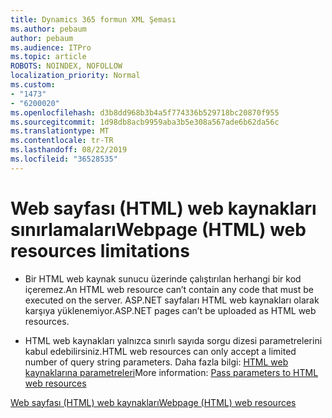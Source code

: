 ```yaml
---
title: Dynamics 365 formun XML Şeması
ms.author: pebaum
author: pebaum
ms.audience: ITPro
ms.topic: article
ROBOTS: NOINDEX, NOFOLLOW
localization_priority: Normal
ms.custom:
- "1473"
- "6200020"
ms.openlocfilehash: d3b8dd968b3b4a5f774336b529718bc20870f955
ms.sourcegitcommit: 1d98db8acb9959aba3b5e308a567ade6b62da56c
ms.translationtype: MT
ms.contentlocale: tr-TR
ms.lasthandoff: 08/22/2019
ms.locfileid: "36528535"
---
```

# <a name="webpage-html-web-resources-limitations"></a><span data-ttu-id="83e66-102">Web sayfası (HTML) web kaynakları sınırlamaları</span><span class="sxs-lookup"><span data-stu-id="83e66-102">Webpage (HTML) web resources limitations</span></span>

* <span data-ttu-id="83e66-103">Bir HTML web kaynak sunucu üzerinde çalıştırılan herhangi bir kod içeremez.</span><span class="sxs-lookup"><span data-stu-id="83e66-103">An HTML web resource can’t contain any code that must be executed on the server.</span></span> <span data-ttu-id="83e66-104">ASP.NET sayfaları HTML web kaynakları olarak karşıya yüklenemiyor.</span><span class="sxs-lookup"><span data-stu-id="83e66-104">ASP.NET pages can’t be uploaded as HTML web resources.</span></span>

* <span data-ttu-id="83e66-105">HTML web kaynakları yalnızca sınırlı sayıda sorgu dizesi parametrelerini kabul edebilirsiniz.</span><span class="sxs-lookup"><span data-stu-id="83e66-105">HTML web resources can only accept a limited number of query string parameters.</span></span> <span data-ttu-id="83e66-106">Daha fazla bilgi: [HTML web kaynaklarına parametreleri](https://docs.microsoft.com/dynamics365/customer-engagement/developer/webpage-html-web-resources#BKMK_PassingParametersToWebResources)</span><span class="sxs-lookup"><span data-stu-id="83e66-106">More information: [Pass parameters to HTML web resources](https://docs.microsoft.com/dynamics365/customer-engagement/developer/webpage-html-web-resources#BKMK_PassingParametersToWebResources)</span></span>

[<span data-ttu-id="83e66-107">Web sayfası (HTML) web kaynakları</span><span class="sxs-lookup"><span data-stu-id="83e66-107">Webpage (HTML) web resources</span></span>](https://docs.microsoft.com/dynamics365/customer-engagement/developer/webpage-html-web-resources)
